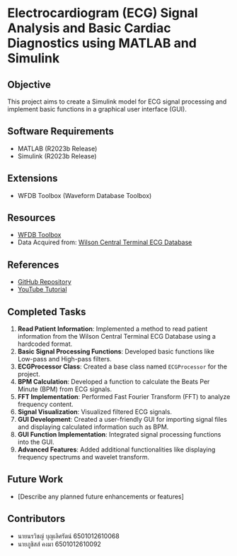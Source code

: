 # Electrocardiogram (ECG) Signal Analysis and Basic Cardiac Diagnostics using MATLAB and Simulink

## Objective
This project aims to create a Simulink model for ECG signal processing and implement basic functions in a graphical user interface (GUI).

## Software Requirements
- MATLAB (R2023b Release)
- Simulink (R2023b Release)

## Extensions
- WFDB Toolbox (Waveform Database Toolbox)

## Resources
- [WFDB Toolbox](https://archive.physionet.org/physiotools/matlab/wfdb-app-matlab/)
- Data Acquired from: [Wilson Central Terminal ECG Database](https://physionet.org/content/wctecgdb/1.0.1/)

## References
- [GitHub Repository](https://github.com/Busoken/ECGKMUTNB)
- [YouTube Tutorial](https://youtu.be/rzVo-t3pN64)

## Completed Tasks
1. **Read Patient Information**: Implemented a method to read patient information from the Wilson Central Terminal ECG Database using a hardcoded format.
2. **Basic Signal Processing Functions**: Developed basic functions like Low-pass and High-pass filters.
3. **ECGProcessor Class**: Created a base class named `ECGProcessor` for the project.
4. **BPM Calculation**: Developed a function to calculate the Beats Per Minute (BPM) from ECG signals.
5. **FFT Implementation**: Performed Fast Fourier Transform (FFT) to analyze frequency content.
6. **Signal Visualization**: Visualized filtered ECG signals.
7. **GUI Development**: Created a user-friendly GUI for importing signal files and displaying calculated information such as BPM.
8. **GUI Function Implementation**: Integrated signal processing functions into the GUI.
9. **Advanced Features**: Added additional functionalities like displaying frequency spectrums and wavelet transform.

## Future Work
- [Describe any planned future enhancements or features]

## Contributors
- นายนรวิชญ์ บุญเลิศรัตน์ 6501012610068
- นายภูชิสส์ คงมา 6501012610092

